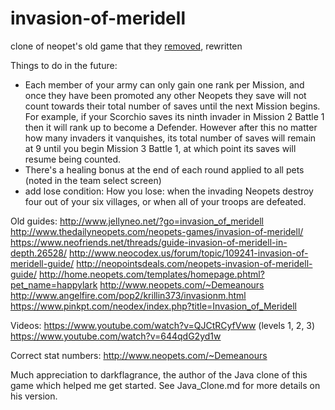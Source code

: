# invasion-of-meridell
clone of neopet's old game that they [removed](https://clraik.com/forum/showthread.php?30654-Invasion-of-Meridell/page2), rewritten

Things to do in the future:
- Each member of your army can only gain one rank per Mission, and once they have been promoted any other Neopets they save will not count towards their total number of saves until the next Mission begins. For example, if your Scorchio saves its ninth invader in Mission 2 Battle 1 then it will rank up to become a Defender. However after this no matter how many invaders it vanquishes, its total number of saves will remain at 9 until you begin Mission 3 Battle 1, at which point its saves will resume being counted.
- There's a healing bonus at the end of each round applied to all pets (noted in the team select screen)
- add lose condition: How you lose: when the invading Neopets destroy four out of your six villages, or when all of your troops are defeated.



Old guides:
http://www.jellyneo.net/?go=invasion_of_meridell
http://www.thedailyneopets.com/neopets-games/invasion-of-meridell/
https://www.neofriends.net/threads/guide-invasion-of-meridell-in-depth.26528/
http://www.neocodex.us/forum/topic/109241-invasion-of-meridell-guide/
http://neopointsdeals.com/neopets-invasion-of-meridell-guide/
http://home.neopets.com/templates/homepage.phtml?pet_name=happylark
http://www.neopets.com/~Demeanours
http://www.angelfire.com/pop2/krillin373/invasionm.html
https://www.pinkpt.com/neodex/index.php?title=Invasion_of_Meridell


Videos:
https://www.youtube.com/watch?v=QJCtRCyfVww (levels 1, 2, 3)
https://www.youtube.com/watch?v=644qdG2yd1w

Correct stat numbers:
http://www.neopets.com/~Demeanours

Much appreciation to darkflagrance, the author of the Java clone of this game which helped me get started. See Java_Clone.md for more details on his version.
